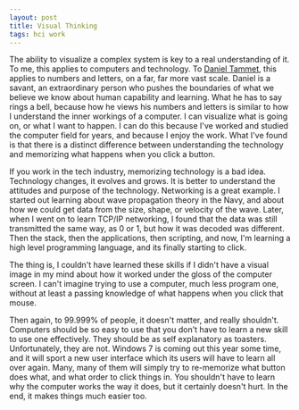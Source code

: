 ```yaml
---
layout: post
title: Visual Thinking
tags: hci work
---
```


The ability to visualize a complex system is key to a real understanding of it. To me, this applies to computers and technology. To [Daniel Tammet][1], this applies to numbers and letters, on a far, far more vast scale. Daniel is a savant, an extraordinary person who pushes the boundaries of what we believe we know about human capability and learning. What he has to say rings a bell, because how he views his numbers and letters is similar to how I understand the inner workings of a computer. I can visualize what is going on, or what I want to happen. I can do this because I've worked and studied the computer field for years, and because I enjoy the work. What I've found is that there is a distinct difference between understanding the technology and memorizing what happens when you click a button.

If you work in the tech industry, memorizing technology is a bad idea. Technology changes, it evolves and grows. It is better to understand the attitudes and purpose of the technology. Networking is a great example. I started out learning about wave propagation theory in the Navy, and about how we could get data from the size, shape, or velocity of the wave. Later, when I went on to learn TCP/IP networking, I found that the data was still transmitted the same way, as 0 or 1, but how it was decoded was different. Then the stack, then the applications, then scripting, and now, I'm learning a high level programming language, and its finally starting to click.

The thing is, I couldn't have learned these skills if I didn't have a visual image in my mind about how it worked under the gloss of the computer screen. I can't imagine trying to use a computer, much less program one, without at least a passing knowledge of what happens when you click that mouse.

Then again, to 99.999% of people, it doesn't matter, and really shouldn't. Computers should be so easy to use that you don't have to learn a new skill to use one effectively. They should be as self explanatory as toasters. Unfortunately, they are not. Windows 7 is coming out this year some time, and it will sport a new user interface which its users will have to learn all over again. Many, many of them will simply try to re-memorize what button does what, and what order to click things in. You shouldn't have to learn why the computer works the way it does, but it certainly doesn't hurt. In the end, it makes things much easier too.

[1]: http://www.sciam.com/article.cfm?id=savants-cognition-thinking
